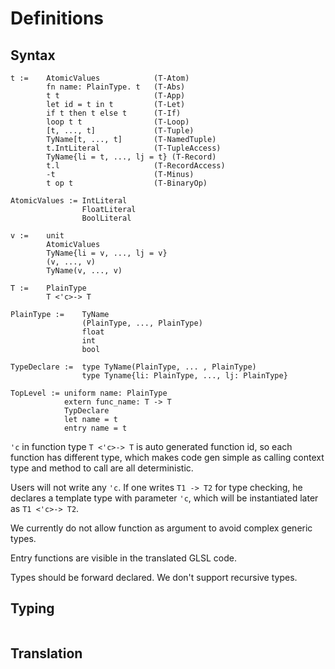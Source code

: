 # Definitions

## Syntax

```
t :=    AtomicValues            (T-Atom)
        fn name: PlainType. t   (T-Abs)
        t t                     (T-App)
        let id = t in t         (T-Let)
        if t then t else t      (T-If)
        loop t t                (T-Loop)
        [t, ..., t]             (T-Tuple)
        TyName[t, ..., t]       (T-NamedTuple)
        t.IntLiteral            (T-TupleAccess)
        TyName{li = t, ..., lj = t} (T-Record)
        t.l                     (T-RecordAccess)
        -t                      (T-Minus)
        t op t                  (T-BinaryOp)
    
AtomicValues := IntLiteral
                FloatLiteral
                BoolLiteral

v :=    unit
        AtomicValues
        TyName{li = v, ..., lj = v}
        (v, ..., v)
        TyName(v, ..., v)

T :=    PlainType
        T <'c>-> T

PlainType :=    TyName
                (PlainType, ..., PlainType)
                float
                int
                bool

TypeDeclare :=  type TyName(PlainType, ... , PlainType)
                type Tyname{li: PlainType, ..., lj: PlainType}

TopLevel := uniform name: PlainType
            extern func_name: T -> T
            TypDeclare
            let name = t
            entry name = t
```

`'c` in function type `T <'c>-> T` is auto generated function id, so each function has different type, which makes code gen simple as calling context type and method to call are all deterministic.

Users will not write any `'c`. If one writes `T1 -> T2` for type checking, he declares a template type with parameter `'c`, which will be instantiated later as `T1 <'c>-> T2`.

We currently do not allow function as argument to avoid complex generic types.

Entry functions are visible in the translated GLSL code. 

Types should be forward declared. We don't support recursive types.

## Typing

```

```

## Translation

```
```